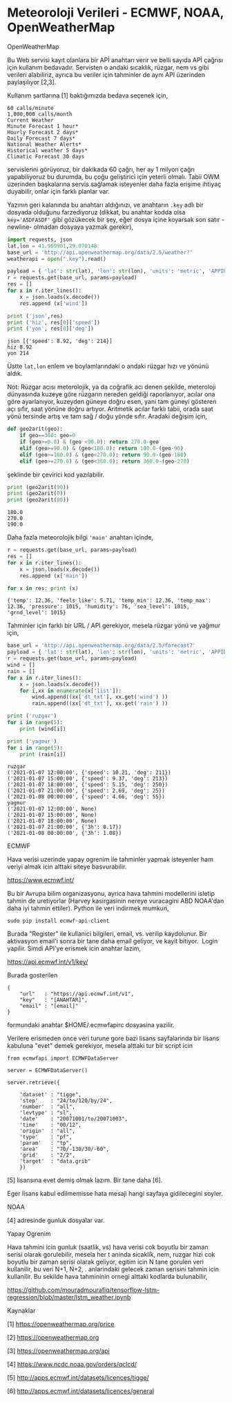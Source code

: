 # Meteoroloji Verileri - ECMWF, NOAA, OpenWeatherMap

OpenWeatherMap

Bu Web servisi kayıt olanlara bir APİ anahtarı verir ve belli sayıda
APİ çağrısı için kullanım bedavadır. Servisten o andaki sıcaklık,
rüzgar, nem vs gibi verileri alabiliriz, ayrıca bu veriler için
tahminler de aynı API üzerinden paylaşılıyor [2,3].

Kullanım şartlarına [1] baktığımızda bedava seçenek için,

```
60 calls/minute
1,000,000 calls/month
Current Weather
Minute Forecast 1 hour*
Hourly Forecast 2 days*
Daily Forecast 7 days*
National Weather Alerts*
Historical weather 5 days*
Climatic Forecast 30 days
```

servislerini görüyoruz, bir dakikada 60 çağrı, her ay 1 milyon çağrı
yapabiliyoruz bu durumda, bu çoğu geliştirici için yeterli
olmalı. Tabii OWM üzerinden başkalarına servis sağlamak isteyenler
daha fazla erişime ihtiyaç duyabilir, onlar için farklı planlar var.

Yazının geri kalanında bu anahtarı aldığınızı, ve anahtarın `.key`
adlı bir dosyada olduğunu farzediyoruz (dikkat, bu anahtar kodda olsa
`key='ASDFASDF'` gibi gözükecek bir şey, eğer dosya içine koyarsak son
satır -newline- olmadan dosyaya yazmak gerekir),

```python
import requests, json
lat,lon = 41.969901,29.070148
base_url = 'http://api.openweathermap.org/data/2.5/weather?'
weatherapi = open(".key").read()

payload = { 'lat': str(lat), 'lon': str(lon), 'units': 'metric', 'APPID': weatherapi }
r = requests.get(base_url, params=payload) 
res = []
for x in r.iter_lines():
    x = json.loads(x.decode())
    res.append (x['wind'])

print ('json',res)
print ('hiz', res[0]['speed'])
print ('yon', res[0]['deg'])
```

```text
json [{'speed': 8.92, 'deg': 214}]
hiz 8.92
yon 214
```

Üstte `lat,lon` enlem ve boylamlarındaki o andaki rüzgar hızı ve
yönünü aldık.

Not: Rüzgar acısı meterolojik, ya da coğrafik acı denen şekilde,
meteroloji dünyasında kuzeye göre rüzgarın nereden geldiği
raporlanıyor, acılar ona göre ayarlanıyor, kuzeyden güneye doğru esen,
yani tam güneyi gösteren açı sıfır, saat yönüne doğru
artıyor. Aritmetik acılar farklı tabii, orada saat yönü tersinde artış
ve tam sağ / doğu yönde sıfır. Aradaki değişim için,

```python
def geo2arit(geo):
    if geo==360: geo=0
    if (geo>=0.0) & (geo <90.0): return 270.0-geo
    elif (geo>=90.0) & (geo<180.0): return 180.0-(geo-90)
    elif (geo>=180.0) & (geo<270.0): return 90.0-(geo-180)
    elif (geo>=270.0) & (geo<360.0): return 360.0-(geo-270)
```

şeklinde bir çevirici kod yazılabilir.

```python
print (geo2arit(90))
print (geo2arit(0))
print (geo2arit(80))
```

```text
180.0
270.0
190.0
```

Daha fazla meteorolojik bilgi `'main'` anahtarı içinde,

```python
r = requests.get(base_url, params=payload) 
res = []
for x in r.iter_lines():
    x = json.loads(x.decode())
    res.append (x['main'])

for x in res: print (x)
```

```text
{'temp': 12.36, 'feels_like': 5.71, 'temp_min': 12.36, 'temp_max': 12.36, 'pressure': 1015, 'humidity': 76, 'sea_level': 1015, 'grnd_level': 1015}
```

Tahminler için farklı bir URL / API gerekiyor, mesela rüzgar yönü ve yağmur için,

```python
base_url = 'http://api.openweathermap.org/data/2.5/forecast?'
payload = { 'lat': str(lat), 'lon': str(lon), 'units': 'metric', 'APPID': weatherapi }
r = requests.get(base_url, params=payload)
wind = []
rain = []
for x in r.iter_lines():
    x = json.loads(x.decode())
    for i,xx in enumerate(x['list']):
        wind.append((xx['dt_txt'], xx.get('wind') ))
        rain.append((xx['dt_txt'], xx.get('rain') ))

print ('ruzgar')
for i in range(5): 	
    print (wind[i])

print ('yagmur')
for i in range(5): 	
    print (rain[i])
```

```text
ruzgar
('2021-01-07 12:00:00', {'speed': 10.21, 'deg': 211})
('2021-01-07 15:00:00', {'speed': 9.37, 'deg': 213})
('2021-01-07 18:00:00', {'speed': 5.15, 'deg': 250})
('2021-01-07 21:00:00', {'speed': 2.69, 'deg': 25})
('2021-01-08 00:00:00', {'speed': 4.66, 'deg': 55})
yagmur
('2021-01-07 12:00:00', None)
('2021-01-07 15:00:00', None)
('2021-01-07 18:00:00', None)
('2021-01-07 21:00:00', {'3h': 0.17})
('2021-01-08 00:00:00', {'3h': 1.08})
```

ECMWF

Hava verisi uzerinde yapay ogrenim ile tahminler yapmak isteyenler ham
veriyi almak icin alttaki siteye basvurabilir.

https://www.ecmwf.int/

Bu bir Avrupa bilim organizasyonu, ayrica hava tahmini modellerini
isletip tahmin de uretiyorlar (Harvey kasirgasinin nereye vuracagini
ABD NOAA'dan daha iyi tahmin ettiler). Python ile veri indirmek
mumkun,

```
sudo pip install ecmwf-api-client
```

Burada "Register" ile kullanici bilgileri, email, vs. verilip
kaydolunur. Bir aktivasyon email'i sonra bir tane daha email geliyor,
ve kayit bitiyor.  Login yapilir. Simdi API'ye erismek icin anahtar
lazim,

https://api.ecmwf.int/v1/key/

Burada gosterilen 

```
{
    "url"   : "https://api.ecmwf.int/v1",
    "key"   : "[ANAHTAR]",
    "email" : "[email]"
}
```

formundaki anahtar $HOME/.ecmwfapirc dosyasina yazilir. 

Verilere erismeden once veri turune gore bazi lisans sayfalarinda bir
lisans kabuluna "evet" demek gerekiyor, mesela alttaki tur bir script
icin

```
from ecmwfapi import ECMWFDataServer

server = ECMWFDataServer()

server.retrieve({

    'dataset' : "tigge",
    'step'    : "24/to/120/by/24",
    'number'  : "all",
    'levtype' : "sl",
    'date'    : "20071001/to/20071003",
    'time'    : "00/12",
    'origin'  : "all",
    'type'    : "pf",
    'param'   : "tp",
    'area'    : "70/-130/30/-60",
    'grid'    : "2/2",
    'target'  : "data.grib"
    })
```

[5] lisansına evet demiş olmak lazım. Bir tane daha [6].

Eger lisans kabul edilmemisse hata mesaji hangi sayfaya gidilecegini soyler.

NOAA

[4] adresinde gunluk dosyalar var.

Yapay Ogrenim

Hava tahmini icin gunluk (saatlik, vs) hava verisi cok boyutlu bir
zaman serisi olarak gorulebilir, mesela her t aninda sicaklik, nem,
ruzgar hizi cok boyutlu bir zaman serisi olarak geliyor, egitim icin N
tane gorulen veri kullanilir, bu veri N+1, N+2, . anlarindaki gelecek
zaman serisini tahmin icin kullanilir. Bu sekilde hava tahmininin
ornegi alttaki kodlarda bulunabilir,

https://github.com/mouradmourafiq/tensorflow-lstm-regression/blob/master/lstm_weather.ipynb

Kaynaklar

[1] https://openweathermap.org/price

[2] https://openweathermap.org

[3] https://openweathermap.org/api

[4] https://www.ncdc.noaa.gov/orders/qclcd/

[5] http://apps.ecmwf.int/datasets/licences/tigge/

[6] http://apps.ecmwf.int/datasets/licences/general


